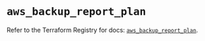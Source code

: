 # `aws_backup_report_plan`

Refer to the Terraform Registry for docs: [`aws_backup_report_plan`](https://registry.terraform.io/providers/hashicorp/aws/5.99.1/docs/resources/backup_report_plan).
